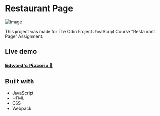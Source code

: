 # Restaurant Page
![image](https://user-images.githubusercontent.com/9148855/202548278-4bf0fd0d-782a-4825-ac0d-b3ba8aed5feb.png)

This project was made for The Odin Project JavaScript Course "Restaurant Page" Assignment.

## Live demo
### [Edward's Pizzeria 🍕](https://edwardsavin.github.io/restaurant-page/)

## Built with

* JavaScript
* HTML
* CSS
* Webpack
